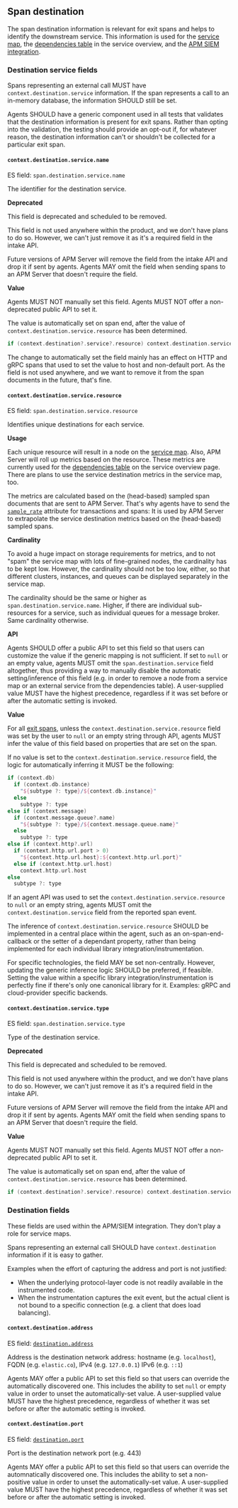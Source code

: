 ## Span destination

The span destination information is relevant for exit spans and helps to identify the downstream service.
This information is used for the [service map](https://www.elastic.co/guide/en/kibana/current/service-maps.html),
the [dependencies table](https://www.elastic.co/guide/en/kibana/current/service-overview.html#service-span-duration) in the service overview,
and the [APM SIEM integration](https://www.elastic.co/blog/elastic-apm-7-6-0-released).

### Destination service fields

Spans representing an external call MUST have `context.destination.service` information.
If the span represents a call to an in-memory database, the information SHOULD still be set.

Agents SHOULD have a generic component used in all tests that validates that the destination information is present for exit spans.
Rather than opting into the validation, the testing should provide an opt-out if,
for whatever reason, the destination information can't or shouldn't be collected for a particular exit span.

#### `context.destination.service.name`

ES field: `span.destination.service.name`

The identifier for the destination service.

**Deprecated**

This field is deprecated and scheduled to be removed.

This field is not used anywhere within the product,
and we don't have plans to do so.
However, we can't just remove it as it's a required field in the intake API.

Future versions of APM Server will remove the field from the intake API and drop it if sent by agents.
Agents MAY omit the field when sending spans to an APM Server that doesn't require the field.

**Value**

Agents MUST NOT manually set this field.
Agents MUST NOT offer a non-deprecated public API to set it.

The value is automatically set on span end, after the value of `context.destination.service.resource` has been determined.
```groovy
if (context.destination?.service?.resource) context.destination.service.name = subtype ?: type
```

The change to automatically set the field mainly has an effect on HTTP and gRPC spans that used to set the value to host and non-default port.
As the field is not used anywhere, and we want to remove it from the span documents in the future, that's fine.

#### `context.destination.service.resource`

ES field: `span.destination.service.resource`

Identifies unique destinations for each service.

**Usage**

Each unique resource will result in a node on the [service map](https://www.elastic.co/guide/en/kibana/current/service-maps.html).
Also, APM Server will roll up metrics based on the resource.
These metrics are currently used for the [dependencies table](https://www.elastic.co/guide/en/kibana/current/service-overview.html#service-span-duration)
on the service overview page.
There are plans to use the service destination metrics in the service map, too.

The metrics are calculated based on the (head-based) sampled span documents that are sent to APM Server.
That's why agents have to send the [`sample_rate`](tracing-sampling.md#effect-on-metrics)
attribute for transactions and spans:
It is used by APM Server to extrapolate the service destination metrics based on the (head-based) sampled spans.

**Cardinality**

To avoid a huge impact on storage requirements for metrics,
and to not "spam" the service map with lots of fine-grained nodes,
the cardinality has to be kept low.
However, the cardinality should not be too low, either,
so that different clusters, instances, and queues can be displayed separately in the service map.

The cardinality should be the same or higher as `span.destination.service.name`.
Higher, if there are individual sub-resources for a service, such as individual queues for a message broker.
Same cardinality otherwise.

**API**

Agents SHOULD offer a public API to set this field so that users can customize the value if the generic mapping is not 
sufficient. If set to `null` or an empty value, agents MUST omit the `span.destination.service` field altogether, thus 
providing a way to manually disable the automatic setting/inference of this field (e.g. in order to remove a node 
from a service map or an external service from the dependencies table).
A user-supplied value MUST have the highest precedence, regardless if it was set before or after the automatic setting is invoked.

**Value**

For all [exit spans](tracing-spans.md#exit-spans), unless the `context.destination.service.resource` field was set by the user to `null` or an empty 
string through API, agents MUST infer the value of this field based on properties that are set on the span.

If no value is set to the `context.destination.service.resource` field, the logic for automatically inferring 
it MUST be the following:

```groovy
if (context.db)
  if (context.db.instance)
    "${subtype ?: type}/${context.db.instance}"
  else
    subtype ?: type
else if (context.message)
  if (context.message.queue?.name) 
    "${subtype ?: type}/${context.message.queue.name}"
  else
    subtype ?: type
else if (context.http?.url)
  if (context.http.url.port > 0)  
    "${context.http.url.host}:${context.http.url.port}"
  else if (context.http.url.host)
    context.http.url.host
else 
  subtype ?: type
```

If an agent API was used to set the `context.destination.service.resource` to `null` or an empty string, agents MUST 
omit the `context.destination.service` field from the reported span event.

The inference of `context.destination.service.resource` SHOULD be implemented in a central place within the agent,
such as an on-span-end-callback or the setter of a dependant property,
rather than being implemented for each individual library integration/instrumentation.

For specific technologies, the field MAY be set non-centrally.
However, updating the generic inference logic SHOULD be preferred, if feasible.
Setting the value within a specific library integration/instrumentation is perfectly fine if there's only one canonical library for it.
Examples: gRPC and cloud-provider specific backends.

#### `context.destination.service.type`

ES field: `span.destination.service.type`

Type of the destination service.

**Deprecated**

This field is deprecated and scheduled to be removed.

This field is not used anywhere within the product,
and we don't have plans to do so.
However, we can't just remove it as it's a required field in the intake API.

Future versions of APM Server will remove the field from the intake API and drop it if sent by agents.
Agents MAY omit the field when sending spans to an APM Server that doesn't require the field.

**Value**

Agents MUST NOT manually set this field.
Agents MUST NOT offer a non-deprecated public API to set it.

The value is automatically set on span end, after the value of `context.destination.service.resource` has been determined.
```groovy
if (context.destination?.service?.resource) context.destination.service.type = type
```

### Destination fields

These fields are used within the APM/SIEM integration.
They don't play a role for service maps.

Spans representing an external call SHOULD have `context.destination` information if it is easy to gather.

Examples when the effort of capturing the address and port is not justified:
* When the underlying protocol-layer code is not readily available in the instrumented code.
* When the instrumentation captures the exit event,
  but the actual client is not bound to a specific connection (e.g. a client that does load balancing).

#### `context.destination.address`

ES field: [`destination.address`](https://www.elastic.co/guide/en/ecs/current/ecs-destination.html#_destination_field_details)

Address is the destination network address: hostname (e.g. `localhost`), FQDN (e.g. `elastic.co`), IPv4 (e.g. `127.0.0.1`) IPv6 (e.g. `::1`)

Agents MAY offer a public API to set this field so that users can override the automatically discovered one. 
This includes the ability to set `null` or empty value in order to unset the automatically-set value.
A user-supplied value MUST have the highest precedence, regardless of whether it was set before or after the automatic setting is invoked.

#### `context.destination.port`

ES field: [`destination.port`](https://www.elastic.co/guide/en/ecs/current/ecs-destination.html#_destination_field_details)

Port is the destination network port (e.g. 443)

Agents MAY offer a public API to set this field so that users can override the automnatically discovered one. 
This includes the ability to set a non-positive value in order to unset the automatically-set value.
A user-supplied value MUST have the highest precedence, regardless of whether it was set before or after the automatic setting is invoked.
